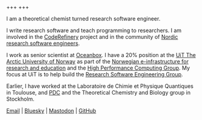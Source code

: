 +++
+++

I am a theoretical chemist turned research software engineer.

I write research software and teach programming to researchers. I am involved
in the
[CodeRefinery](https://coderefinery.org) project
and in the community of
[Nordic research software engineers](https://nordic-rse.org/).

I work as senior scientist at [Oceanbox](https://oceanbox.io).
I have a 20% position at the [UiT The Arctic University of Norway](https://uit.no)
as part of the [Norwegian e-infrastructure for research and education](https://sigma2.no)
and the [High Performance Computing Group](https://hpc.uit.no).
My focus at UiT is to help build
the [Research Software Engineering Group](https://research-software.uit.no).

Earlier, I have worked at the Laboratoire de Chimie et Physique Quantiques in
Toulouse, and [PDC](https://www.pdc.kth.se) and the Theoretical Chemistry and
Biology group in Stockholm.

[Email](mailto:firstname@radovan.xyz)
|
[Bluesky](https://bsky.app/profile/radovan.xyz)
|
<a rel="me" href="https://fosstodon.org/@radovan">Mastodon</a>
|
[GitHub](https://github.com/bast)
